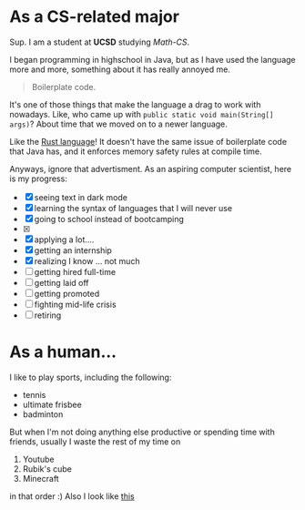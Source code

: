# As a CS-related major
Sup.
I am a student at **UCSD** studying *Math-CS*.

I began programming in highschool in Java, but as I have used the language more and more, something about it has really annoyed me.

> Boilerplate code.

It's one of those things that make the language a drag to work with nowadays.
Like, who came up with `public static void main(String[] args)`?
About time that we moved on to a newer language.

Like the [Rust language](https://doc.rust-lang.org/stable/book/)!
It doesn't have the same issue of boilerplate code that Java has, and it enforces memory safety rules at compile time.

Anyways, ignore that advertisment. As an aspiring computer scientist, here is my progress:
- [x] seeing text in dark mode
- [x] learning the syntax of languages that I will never use
- [x] going to school instead of bootcamping
- [x] 
- [x] applying a lot....
- [x] getting an internship
- [x] realizing I know ... not much
- [ ] getting hired full-time
- [ ] getting laid off
- [ ] getting promoted
- [ ] fighting mid-life crisis
- [ ] retiring

# As a human...

I like to play sports, including the following:
- tennis
- ultimate frisbee
- badminton

But when I'm not doing anything else productive or spending time with friends, usually I waste the rest of my time on
1. Youtube
2. Rubik's cube
3. Minecraft

in that order :)
Also I look like [this](me.JPG)
